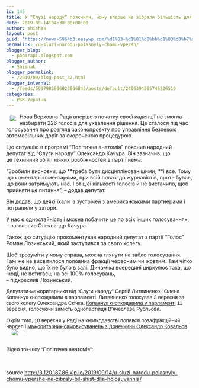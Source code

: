 ```yaml
---
id: 145
title: У “Слузі народу” пояснили, чому вперше не зібрали більшість для голосування
date: 2019-09-14T04:30:00+00:00
author: shishak
layout: post
guid: 'https://news-5964b3.easywp.com/%d1%83-%d1%81%d0%bb%d1%83%d0%b7%d1%96-%d0%bd%d0%b0%d1%80%d0%be%d0%b4%d1%83-%d0%bf%d0%be%d1%8f%d1%81%d0%bd%d0%b8%d0%bb%d0%b8-%d1%87%d0%be%d0%bc%d1%83-%d0%b2%d0%bf%d0%b5%d1%80%d1%88/'
permalink: /u-sluzi-narodu-poiasnyly-chomu-vpersh/
blogger_blog:
  - papirapi.blogspot.com
blogger_author:
  - Shishak
blogger_permalink:
  - /2019/09/blog-post_32.html
blogger_internal:
  - /feeds/5937983906023606845/posts/default/2406394505746226519
categories:
  - РБК-Україна
---
```

<img align="left" vspace="5" hspace="10" src="https://24tv.ua/resources/photos/news/640_DIR/201909/1204763.jpg" /> Нова Верховна Рада вперше з початку своєї каденції не змогла назбирати 226 голосів для ухвалення рішення. Це сталося під час голосування про розгляд законопроєкту про управління безпекою автомобільних доріг за скороченою процедурою.

Цю ситуацію в програмі “Політична анатомія” пояснив народний депутат від&nbsp;“Слуги народу” Олександр Качура. Він зазначив, що це&nbsp;технічний збій і&nbsp;ніяких розбіжностей в партії нема.

“Зробили висновки, що **треба бути дисциплінованішими,&nbsp;**і все. Тому що коментарі коментарями, при всій повазі до журналістів, проте буває, що вони затримують нас. І от цієї кількості голосів й не вистачило, щоб прийняти це питання”, – додав депутат.

Він додав, що деякі їхали із зустрічей з американськими партнерами і потрапили у затори.

У нас є одностайність і можна побачити&nbsp;це по всіх інших голосуваннях,  
– наголосив Олександр Качура.

Також цю ситуацію прокоментував народний депутат з партії “Голос” Роман Лозинський, який заступився за свого колегу.

Щоб зрозуміти у чому справа, можна глянути на табло голосування. Там же не висвітилося половина фракції червоним чи жовтим. Там чітко було видно, що їх не було в залі. Динаміка всередині циркулює така, що іноді, не встигаєш на всі 100% голосувань,  
– підкреслив Лозинський.

<p style="margin: 0px 0px 15px;font-family: ProximaNovaRegular, sans-serif">
  Депутати-мажоритарники від “Слуги народу” Сергій Литвиненко і Олена Копанчук кнопкодавили в парламенті. Литвиненко голосував 3 вересня за свого колегу Олександра Скічка. <a data-name="На кнопкодавстві спіймали другого за день нардепа від “Слуги народу”" data-photosrc="https://24tv.ua/resources/photos/news/260x153_DIR/201909/1204157.jpg?201909115338" href="https://24tv.ua/na_knopkodavstvi_spiymali_drugogo_za_den_nardepa_vid_slugi_narodu_n1204157">Копанчук кнопкодавила у парламенті</a> 11 вересня, голосуючи замість однопартійця В’ячеслава Рубльова.
</p>

<p style="margin: 0px 0px 15px;font-family: ProximaNovaRegular, sans-serif">
  Окрім того, 10 вересня у Раді на кнопкодавстві попався позафракційний нардеп і <a data-name="Перший пішов: у Раді на гарячому спіймали кнопкодава – відео" data-photosrc="https://24tv.ua/resources/photos/news/260x153_DIR/201909/1203529.jpg?201909115315" href="https://24tv.ua/pershiy_pishov_u_radi_na_garyachomu_spiymali_knopkodava__video_n1203529">мажоритарник-самовисуванець з Донеччини Олександр Ковальов<span style="background-image: initial;background-position: initial;width: 300px;height: 0px"><span style="padding: 15px"><img src="https://24tv.ua/resources/photos/news/260x153_DIR/201909/1203529.jpg?201909115315" style="border: 0px;vertical-align: middle;max-width: 100%;height: auto !important;padding: 0px;margin-bottom: 15px" /></span></span></a>.
</p>

<p style="margin: 0px 0px 15px;font-family: ProximaNovaRegular, sans-serif">
  <span style="font-family: ProximaNovaBold, sans-serif">Відео ток-шоу “Політична анатомія”:</span>
</p>

<div>
  <div>
  </div>
</div>

&nbsp;

source <http://3.120.187.86.xip.io/2019/09/14/u-sluzi-narodu-poiasnyly-chomu-vpershe-ne-zibraly-bil-shist-dlia-holosuvannia/>